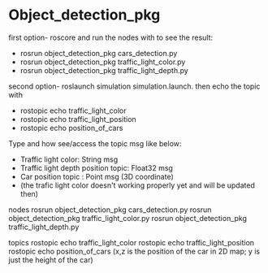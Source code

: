 # Object_detection_pkg
first option-
roscore and run the nodes with to see the result:
-	rosrun object_detection_pkg cars_detection.py
-	rosrun object_detection_pkg traffic_light_color.py
-	rosrun object_detection_pkg traffic_light_depth.py

second option-
roslaunch simulation simulation.launch.
then echo the topic with 
-	rostopic echo traffic_light_color
-	rostopic echo traffic_light_position
-	rostopic echo position_of_cars

Type and how see/access the topic msg like below:
-	Traffic light color: String msg 
-	Traffic light depth position topic: Float32 msg 
-	Car position topic : Point msg (3D coordinate) 
-	(the trafic light color doesn't working properly yet and will be updated then)


nodes
rosrun object_detection_pkg cars_detection.py
rosrun object_detection_pkg traffic_light_color.py
rosrun object_detection_pkg traffic_light_depth.py

topics
rostopic echo traffic_light_color
rostopic echo traffic_light_position
rostopic echo position_of_cars (x,z is the position of the car in 2D map; y is just the height of the car)

